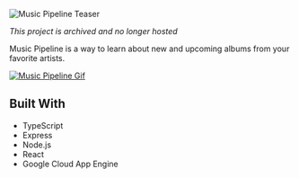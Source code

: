![Music Pipeline Teaser](https://i.imgur.com/7G5Uxxm.jpg)

_This project is archived and no longer hosted_

Music Pipeline is a way to learn about new and upcoming albums from your
favorite artists.

[![Music Pipeline Gif](https://s6.gifyu.com/images/ezgif.com-gif-makerc4fe4405d9090a2c.gif)](https://musicpipeline.app)

## Built With

- TypeScript
- Express
- Node.js
- React
- Google Cloud App Engine
